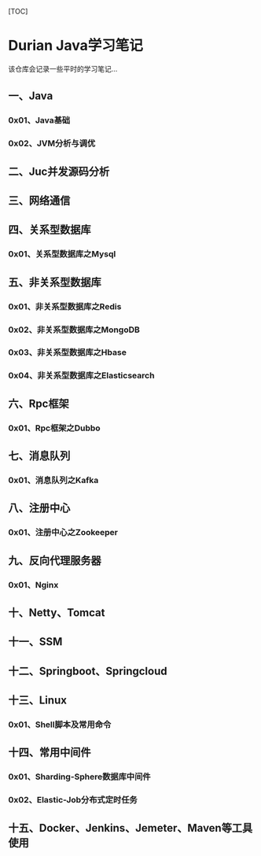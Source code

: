 [TOC]
# Durian Java学习笔记
该仓库会记录一些平时的学习笔记...

## 一、Java
### 0x01、Java基础
### 0x02、JVM分析与调优

## 二、Juc并发源码分析

## 三、网络通信

## 四、关系型数据库
### 0x01、关系型数据库之Mysql

## 五、非关系型数据库
### 0x01、非关系型数据库之Redis
### 0x02、非关系型数据库之MongoDB
### 0x03、非关系型数据库之Hbase
### 0x04、非关系型数据库之Elasticsearch

## 六、Rpc框架
### 0x01、Rpc框架之Dubbo

## 七、消息队列
### 0x01、消息队列之Kafka

## 八、注册中心
### 0x01、注册中心之Zookeeper

## 九、反向代理服务器
### 0x01、Nginx

## 十、Netty、Tomcat

## 十一、SSM

## 十二、Springboot、Springcloud

## 十三、Linux
### 0x01、Shell脚本及常用命令

## 十四、常用中间件
### 0x01、Sharding-Sphere数据库中间件
### 0x02、Elastic-Job分布式定时任务

## 十五、Docker、Jenkins、Jemeter、Maven等工具使用
